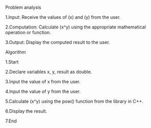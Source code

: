 Problem analysis

1.Input: Receive the values of (x) and (y) from the user.

2.Computation: Calculate (x^y) using the appropriate mathematical operation or function.

3.Output: Display the computed result to the user.

Algorithm

1.Start

2.Declare variables x, y, result as double.

3.Input the value of x from the user.

4.Input the value of y from the user.

5.Calculate (x^y) using the pow() function from the <cmath> library in C++.

6.Display the result.

7.End
